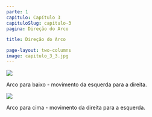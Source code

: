 ```yaml
---
parte: 1
capitulo: Capítulo 3
capituloSlug: capitulo-3
pagina: Direção do Arco

title: Direção do Arco

page-layout: two-columns
image: capitulo_3_3.jpg
---
```


<div class="column">
	<img src="{{site.baseurl}}/assets/graphics/content/capitulo_3_3_1.jpg"/>
	<p>Arco para baixo - movimento da esquerda para a direita.</p>
</div>

<div class="column">
	<img src="{{site.baseurl}}/assets/graphics/content/capitulo_3_3_1.jpg"/>
	<p>Arco para cima - movimento da direita para a esquerda.</p>
</div>
